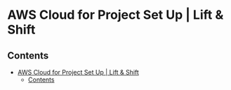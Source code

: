 # AWS Cloud for Project Set Up | Lift & Shift

## Contents

- [AWS Cloud for Project Set Up | Lift & Shift](#aws-cloud-for-project-set-up--lift--shift)
  - [Contents](#contents)
